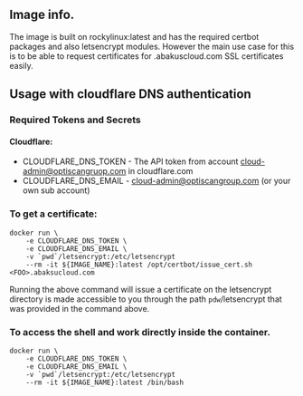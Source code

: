 ## Image info.

The image is built on rockylinux:latest and has the required certbot packages and also letsencrypt modules. However the main use case for this is to be able to request certificates for <FOO>.abakuscloud.com SSL certificates easily. 
## Usage with cloudflare DNS authentication
	
### Required Tokens and Secrets 

#### Cloudflare: 
  * CLOUDFLARE_DNS_TOKEN - The API token from account cloud-admin@optiscangruop.com in cloudflare.com
  * CLOUDFLARE_DNS_EMAIL - cloud-admin@optiscangroup.com (or your own sub account)

### To get a certificate:

```commandline
docker run \
	-e CLOUDFLARE_DNS_TOKEN \
	-e CLOUDFLARE_DNS_EMAIL \
	-v `pwd`/letsencrypt:/etc/letsencrypt
	--rm -it ${IMAGE_NAME}:latest /opt/certbot/issue_cert.sh  <FOO>.abaksucloud.com 
```
Running the above command will issue a certificate on the letsencrypt directory is made accessible to you through the path `pdw`/letsencrypt that was provided in the command above. 



### To access the shell and work directly inside the container. 

```
docker run \
	-e CLOUDFLARE_DNS_TOKEN \
	-e CLOUDFLARE_DNS_EMAIL \
	-v `pwd`/letsencrypt:/etc/letsencrypt
	--rm -it ${IMAGE_NAME}:latest /bin/bash 
```
